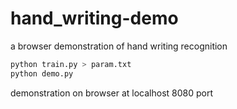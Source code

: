 # hand_writing-demo
a browser demonstration of hand writing recognition

```bash
python train.py > param.txt
python demo.py
```

demonstration on browser at localhost 8080 port